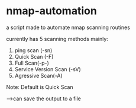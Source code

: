 # nmap-automation
a script made to automate nmap scanning routines

currently has 5 scanning methods mainly:
1. ping scan (-sn)
2. Quick Scan (-F)
3. Full Scan(-p-)
4. Service Version Scan (-sV)
5. Agressive Scan(-A)

Note: Default is Quick Scan

-->can save the output to a file
